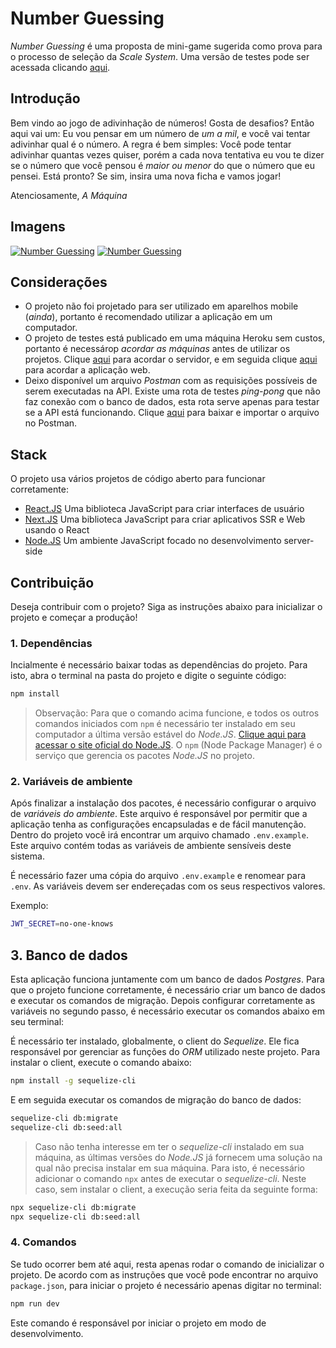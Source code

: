 # Number Guessing

*Number Guessing* é uma proposta de mini-game sugerida como prova para o processo de seleção da *Scale System*. Uma versão de testes pode ser acessada clicando [aqui](https://nextjs-guessing-number.herokuapp.com/).

## Introdução

Bem vindo ao jogo de adivinhação de números! Gosta de desafios? Então aqui vai um: Eu vou pensar em um número de *um a mil*, e você vai tentar adivinhar qual é o número. A regra é bem simples: Você pode tentar adivinhar quantas vezes quiser, porém a cada nova tentativa eu vou te dizer se o número que você pensou é *maior ou menor* do que o número que eu pensei. Está pronto? Se sim, insira uma nova ficha e vamos jogar!

Atenciosamente,
*A Máquina*

## Imagens

[![Number Guessing](https://imgur.com/6XIKMd6.png)](https://imgur.com/a/KNTa5Rq)
[![Number Guessing](https://i.imgur.com/FJ1pRTD.png)](https://imgur.com/a/KNTa5Rq)

## Considerações

* O projeto não foi projetado para ser utilizado em aparelhos mobile (*ainda*), portanto é recomendado utilizar a aplicação em um computador.
* O projeto de testes está publicado em uma máquina Heroku sem custos, portanto é necessárop *acordar as máquinas* antes de utilizar os projetos. Clique [aqui](https://nodejs-guessing-number.herokuapp.com/) para acordar o servidor, e em seguida clique [aqui](https://nextjs-guessing-number.herokuapp.com/) para acordar a aplicação web.
* Deixo disponível um arquivo *Postman* com as requisições possíveis de serem executadas na API. Existe uma rota de testes *ping-pong* que não faz conexão com o banco de dados, esta rota serve apenas para testar se a API está funcionando. Clique [aqui](https://www.getpostman.com/collections/dae0a6ec4c42b7b6a940) para baixar e importar o arquivo no Postman.

## Stack

O projeto usa vários projetos de código aberto para funcionar corretamente:

* [React.JS](https://reactjs.org/) Uma biblioteca JavaScript para criar interfaces de usuário
* [Next.JS](https://nextjs.org/) Uma biblioteca JavaScript para criar aplicativos SSR e Web usando o React
* [Node.JS](https://nodejs.org/) Um ambiente JavaScript focado no desenvolvimento server-side

## Contribuição

Deseja contribuir com o projeto? Siga as instruções abaixo para inicializar o projeto e começar a produção!

### 1. Dependências

Incialmente é necessário baixar todas as dependências do projeto. Para isto, abra o terminal na pasta do projeto e digite o seguinte código:

```sh
npm install
```

> Observação: Para que o comando acima funcione, e todos os outros comandos iniciados com `npm` é necessário ter instalado em seu computador a última versão estável do *Node.JS*. [Clique aqui para acessar o site oficial do Node.JS](https://nodejs.org/). O `npm` (Node Package Manager) é o serviço que gerencia os pacotes *Node.JS* no projeto.

### 2. Variáveis de ambiente

Após finalizar a instalação dos pacotes, é necessário configurar o arquivo de *variáveis do ambiente*. Este arquivo é responsável por permitir que a aplicação tenha as configurações encapsuladas e de fácil manutenção. Dentro do projeto você irá encontrar um arquivo chamado `.env.example`. Este arquivo contém todas as variáveis de ambiente sensíveis deste sistema.

É necessário fazer uma cópia do arquivo `.env.example` e renomear para `.env`. As variáveis devem ser endereçadas com os seus respectivos valores.

Exemplo:

```sh
JWT_SECRET=no-one-knows
```

## 3. Banco de dados

Esta aplicação funciona juntamente com um banco de dados *Postgres*. Para que o projeto funcione corretamente, é necessário criar um banco de dados e executar os comandos de migração. Depois configurar corretamente as variáveis no segundo passo, é necessário executar os comandos abaixo em seu terminal:

É necessário ter instalado, globalmente, o client do *Sequelize*. Ele fica responsável por gerenciar as funções do *ORM* utilizado neste projeto. Para instalar o client, execute o comando abaixo:

```sh
npm install -g sequelize-cli
```

E em seguida executar os comandos de migração do banco de dados:

```sh
sequelize-cli db:migrate
sequelize-cli db:seed:all
```

> Caso não tenha interesse em ter o *sequelize-cli* instalado em sua máquina, as últimas versões do *Node.JS* já fornecem uma solução na qual não precisa instalar em sua máquina. Para isto, é necessário adicionar o comando `npx` antes de executar o *sequelize-cli*. Neste caso, sem instalar o client, a execução seria feita da seguinte forma:

```sh
npx sequelize-cli db:migrate
npx sequelize-cli db:seed:all
```

### 4. Comandos

Se tudo ocorrer bem até aqui, resta apenas rodar o comando de inicializar o projeto. De acordo com as instruções que você pode encontrar no arquivo `package.json`, para iniciar o projeto é necessário apenas digitar no terminal:

```sh
npm run dev
```

Este comando é responsável por iniciar o projeto em modo de desenvolvimento.
